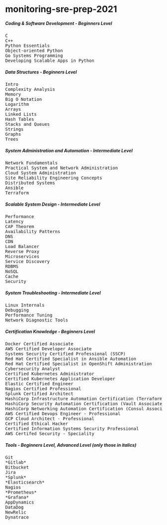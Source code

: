 # monitoring-sre-prep-2021

##### Coding & Software Development - Beginners Level 
<pre>
C 
C++
Python Essentials
Object-oriented Python 
Go Systems Programming 
Developing Scalable Apps in Python 
</pre>

##### Data Structures - Beginners Level 
<pre>
Intro 
Complexity Analysis 
Memory 
Big O Notation 
Logarithm 
Arrays 
Linked Lists 
Hash Tables
Stacks and Queues 
Strings 
Graphs 
Trees
</pre>

##### System Administration and Automation - Intermediate Level 
<pre>
Network Fundamentals
Practical System and Network Administration 
Cloud System Administration 
Site Reliability Engineering Concepts
Distributed Systems
Ansible 
Terraform 
</pre>

##### Scalable System Design - Intermediate Level 
<pre>
Performance 
Latency 
CAP Theorem 
Availability Patterns
DNS 
CDN
Load Balancer 
Reverse Proxy 
Microservices 
Service Discovery 
RDBMS 
NoSQL 
Cache 
Security 
</pre>

##### System Troubleshooting - Intermediate Level 
<pre>
Linux Internals 
Debugging 
Performance Tuning 
Network Diagnostic Tools
</pre>

##### Certification Knowledge - Beginners Level 
<pre>
Docker Certified Associate
AWS Certified Developer Associate 
Systems Security Certified Professional (SSCP) 
Red Hat Certified Specialist in Ansible Automation
Red Hat Certified Specialist in OpenShift Administration
Cybersecurity Analyst 
Certified Kubernetes Administrator 
Certified Kubernetes Application Developer 
Elastic Certified Engineer
Nagios Certified Professional 
Splunk Certified Architect 
HashiCorp Infrastructure Automation Certification (Terraform Associate) 
HashiCorp Security Automation Certification (Vault Associate) 
HashiCorp Networking Automation Certification (Consul Associate)
AWS Certified Devops Engineer - Professional 
GCP Cloud Architect - Professional 
Certified Ethical Hacker
Certified Information Systems Security Professional 
AWS Certifed Security - Speciality 
</pre>

##### Tools - Beginners Level, Advanced Level (only those in italics)
<pre>
Git
*Gitlab*
Bitbucket
Jira
*Splunk*
*Elasticsearch* 
Nagios
*Prometheus* 
*Grafana*
AppDynamics
DataDog
NewRelic
Dynatrace 
</pre>
